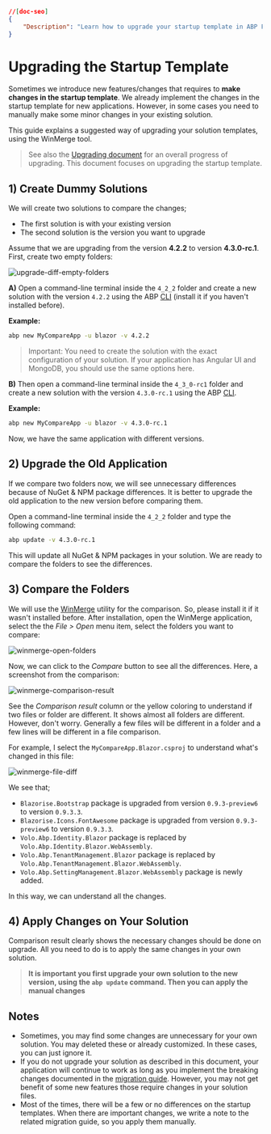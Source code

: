 ```json
//[doc-seo]
{
    "Description": "Learn how to upgrade your startup template in ABP Framework by comparing existing and new solutions using WinMerge for seamless updates."
}
```

# Upgrading the Startup Template

Sometimes we introduce new features/changes that requires to **make changes in the startup template**. We already implement the changes in the startup template for new applications. However, in some cases you need to manually make some minor changes in your existing solution.

This guide explains a suggested way of upgrading your solution templates, using the WinMerge tool.

> See also the [Upgrading document](../upgrading.md) for an overall progress of upgrading. This document focuses on upgrading the startup template.

## 1) Create Dummy Solutions

We will create two solutions to compare the changes;

* The first solution is with your existing version
* The second solution is the version you want to upgrade

Assume that we are upgrading from the version **4.2.2** to version **4.3.0-rc.1**. First, create two empty folders:

![upgrade-diff-empty-folders](../../images/upgrade-diff-empty-folders.png)

**A)** Open a command-line terminal inside the `4_2_2` folder and create a new solution with the version `4.2.2` using the ABP [CLI](../../cli) (install it if you haven't installed before).

**Example:**

````bash
abp new MyCompareApp -u blazor -v 4.2.2
````

> Important: You need to create the solution with the exact configuration of your solution. If your application has Angular UI and MongoDB, you should use the same options here.

**B)** Then open a command-line terminal inside the `4_3_0-rc1` folder and create a new solution with the version `4.3.0-rc.1` using the ABP [CLI](../../cli).

**Example:**

````bash
abp new MyCompareApp -u blazor -v 4.3.0-rc.1
````

Now, we have the same application with different versions.

## 2) Upgrade the Old Application

If we compare two folders now, we will see unnecessary differences because of NuGet & NPM package differences. It is better to upgrade the old application to the new version before comparing them.

Open a command-line terminal inside the `4_2_2` folder and type the following command:

````bash
abp update -v 4.3.0-rc.1
````

This will update all NuGet & NPM packages in your solution. We are ready to compare the folders to see the differences.

## 3) Compare the Folders

We will use the [WinMerge](https://winmerge.org/) utility for the comparison. So, please install it if it wasn't installed before. After installation, open the WinMerge application, select the the *File > Open* menu item, select the folders you want to compare:

![winmerge-open-folders](../../images/winmerge-open-folders.png)

Now, we can click to the *Compare* button to see all the differences. Here, a screenshot from the comparison:

![winmerge-comparison-result](../../images/winmerge-comparison-result.png)

See the *Comparison result* column or the yellow coloring to understand if two files or folder are different. It shows almost all folders are different. However, don't worry. Generally a few files will be different in a folder and a few lines will be different in a file comparison.

For example, I select the `MyCompareApp.Blazor.csproj` to understand what's changed in this file:

![winmerge-file-diff](../../images/winmerge-file-diff.png)

We see that;

* `Blazorise.Bootstrap` package is upgraded from version `0.9.3-preview6` to version `0.9.3.3`.
* `Blazorise.Icons.FontAwesome` package is upgraded from version `0.9.3-preview6` to version `0.9.3.3`.
* `Volo.Abp.Identity.Blazor` package is replaced by `Volo.Abp.Identity.Blazor.WebAssembly`.
* `Volo.Abp.TenantManagement.Blazor` package is replaced by `Volo.Abp.TenantManagement.Blazor.WebAssembly`.
* `Volo.Abp.SettingManagement.Blazor.WebAssembly` package is newly added.

In this way, we can understand all the changes.

## 4) Apply Changes on Your Solution

Comparison result clearly shows the necessary changes should be done on upgrade. All you need to do is to apply the same changes in your own solution.

> **It is important you first upgrade your own solution to the new version, using the `abp update` command. Then you can apply the manual changes**

## Notes

* Sometimes, you may find some changes are unnecessary for your own solution. You may deleted these or already customized. In these cases, you can just ignore it.
* If you do not upgrade your solution as described in this document, your application will continue to work as long as you implement the breaking changes documented in the [migration guide](../migration-guides). However, you may not get benefit of some new features those require changes in your solution files.
* Most of the times, there will be a few or no differences on the startup templates. When there are  important changes, we write a note to the related migration guide, so you apply them manually.